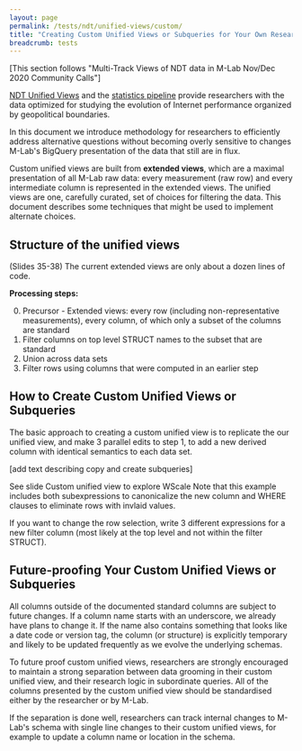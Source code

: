 ```yaml
---
layout: page
permalink: /tests/ndt/unified-views/custom/
title: "Creating Custom Unified Views or Subqueries for Your Own Research"
breadcrumb: tests
---
```


[This section follows "Multi-Track Views of NDT data in M-Lab Nov/Dec 2020 Community Calls"]

[NDT Unified Views]() and the [statistics pipeline]() provide researchers with the data optimized for studying the evolution of Internet performance organized by geopolitical boundaries.

In this document we introduce methodology for researchers to efficiently address alternative questions without becoming overly sensitive to changes M-Lab's BigQuery presentation of the data that still are in flux.

Custom unified views are built from **extended views**, which are a maximal
presentation of all M-Lab raw data: every measurement (raw row) and every
intermediate column is represented in the extended views. The unified views are one, carefully curated, set of choices for filtering the data. This document describes some techniques that might be used to implement alternate choices.

## Structure of the unified views
(Slides 35-38)
The current extended views are only about a dozen lines of code.

**Processing steps:**

0. Precursor - Extended views: every row (including non-representative measurements), every column, of which only a subset of the columns are standard
1. Filter columns on top level STRUCT names to the subset that are standard
2. Union across data sets
3. Filter rows using columns that were computed in an earlier step

## How to Create Custom Unified Views or Subqueries

The basic approach to creating a custom unified view is to replicate the our unified view, and make 3 parallel edits to step 1, to add a new derived column with identical semantics to each data set.

[add text describing copy and create subqueries]

See slide Custom unified view to explore WScale  Note that this example includes both subexpressions to canonicalize the new column and WHERE clauses to eliminate rows with invlaid values.

If you want to change the row selection, write 3 different expressions for a new filter column (most likely at the top level and not within the filter STRUCT).

## Future-proofing Your Custom Unified Views or Subqueries

All columns outside of the documented standard columns are subject to future changes.  If a column name starts with an underscore, we already have plans to change it.  If the name also contains something that looks like a date code or version tag, the column (or structure) is explicitly temporary and likely to be updated frequently as we evolve the underlying schemas.

To future proof custom unified views, researchers are strongly encouraged to maintain a strong separation between data grooming in their custom unified view, and their research logic in subordinate queries. All of the columns presented by the custom unified view should be standardised either by the researcher or by M-Lab.

If the separation is done well, researchers can track internal changes to M-Lab's schema with single line changes to their custom unified views, for example to update a column name or location in the schema.
